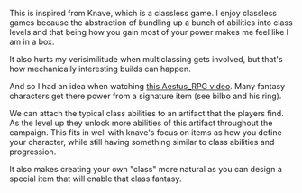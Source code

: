 This is inspired from Knave, which is a classless game. I enjoy classless games because the abstraction of bundling up a bunch of abilities into class levels and that being how you gain most of your power makes me feel like I am in a box. 

It also hurts my verisimilitude when multiclassing gets involved, but that's how mechanically interesting builds can happen.

And so I had an idea when watching [this Aestus_RPG video](https://www.youtube.com/watch?v=vBAptVH4Hl4). Many fantasy characters get there power from a signature item (see bilbo and his ring). 

We can attach the typical class abilities to an artifact that the players find. As the level up they unlock more abilities of this artifact throughout the campaign. This fits in well with knave's focus on items as how you define your character, while still having something similar to class abilities and progression.

It also makes creating your own "class" more natural as you can design a special item that will enable that class fantasy. 